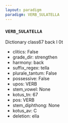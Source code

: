 ```yaml
---
layout: paradigm
paradigm: VERB_SULATELLA
---
```

### ` VERB_SULATELLA `

Dictionary class67 back l 0t
* clitics: False
* grade_dir: strengthen
* harmony: back
* suffix_regex: tella
* plurale_tantum: False
* possessive: False
* upos: VERB
* stem_vowel: None
* kotus_tn: 67
* pos: VERB
* stem_diphthong: None
* kotus_av: C
* deletion: ella
